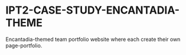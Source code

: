 # IPT2-CASE-STUDY-ENCANTADIA-THEME
Encantadia-themed team portfolio website where each create their own page-portfolio.
